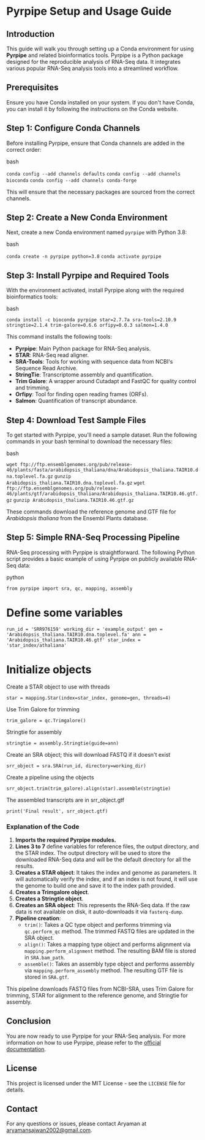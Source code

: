 
# Pyrpipe Setup and Usage Guide

## Introduction

This guide will walk you through setting up a Conda environment for using **Pyrpipe** and related bioinformatics tools. Pyrpipe is a Python package designed for the reproducible analysis of RNA-Seq data. It integrates various popular RNA-Seq analysis tools into a streamlined workflow.

## Prerequisites

Ensure you have Conda installed on your system. If you don't have Conda, you can install it by following the instructions on the Conda website.

## Step 1: Configure Conda Channels

Before installing Pyrpipe, ensure that Conda channels are added in the correct order:

bash

`conda config --add channels defaults`
`conda config --add channels bioconda`
`conda config --add channels conda-forge`

This will ensure that the necessary packages are sourced from the correct channels.

## Step 2: Create a New Conda Environment

Next, create a new Conda environment named `pyrpipe` with Python 3.8:

bash

`conda create -n pyrpipe python=3.8`
`conda activate pyrpipe` 

## Step 3: Install Pyrpipe and Required Tools

With the environment activated, install Pyrpipe along with the required bioinformatics tools:

bash

`conda install -c bioconda pyrpipe star=2.7.7a sra-tools=2.10.9 stringtie=2.1.4 trim-galore=0.6.6 orfipy=0.0.3 salmon=1.4.0` 

This command installs the following tools:

-   **Pyrpipe**: Main Python package for RNA-Seq analysis.
-   **STAR**: RNA-Seq read aligner.
-   **SRA-Tools**: Tools for working with sequence data from NCBI's Sequence Read Archive.
-   **StringTie**: Transcriptome assembly and quantification.
-   **Trim Galore**: A wrapper around Cutadapt and FastQC for quality control and trimming.
-   **Orfipy**: Tool for finding open reading frames (ORFs).
-   **Salmon**: Quantification of transcript abundance.

## Step 4: Download Test Sample Files

To get started with Pyrpipe, you'll need a sample dataset. Run the following commands in your bash terminal to download the necessary files:

bash

`wget ftp://ftp.ensemblgenomes.org/pub/release-46/plants/fasta/arabidopsis_thaliana/dna/Arabidopsis_thaliana.TAIR10.dna.toplevel.fa.gz`
`gunzip Arabidopsis_thaliana.TAIR10.dna.toplevel.fa.gz`
`wget ftp://ftp.ensemblgenomes.org/pub/release-46/plants/gtf/arabidopsis_thaliana/Arabidopsis_thaliana.TAIR10.46.gtf.gz`
`gunzip Arabidopsis_thaliana.TAIR10.46.gtf.gz` 

These commands download the reference genome and GTF file for _Arabidopsis thaliana_ from the Ensembl Plants database.

## Step 5: Simple RNA-Seq Processing Pipeline

RNA-Seq processing with Pyrpipe is straightforward. The following Python script provides a basic example of using Pyrpipe on publicly available RNA-Seq data:

python

`from pyrpipe import sra, qc, mapping, assembly`

# Define some variables
`run_id = 'SRR976159'
working_dir = 'example_output'
gen = 'Arabidopsis_thaliana.TAIR10.dna.toplevel.fa'
ann = 'Arabidopsis_thaliana.TAIR10.46.gtf'
star_index = 'star_index/athaliana'`

# Initialize objects

Create a STAR object to use with threads

`star = mapping.Star(index=star_index, genome=gen, threads=4)`

Use Trim Galore for trimming

`trim_galore = qc.Trimgalore()`

Stringtie for assembly

`stringtie = assembly.Stringtie(guide=ann)`

Create an SRA object; this will download FASTQ if it doesn't exist

`srr_object = sra.SRA(run_id, directory=working_dir)`

Create a pipeline using the objects

`srr_object.trim(trim_galore).align(star).assemble(stringtie)`

The assembled transcripts are in srr_object.gtf

`print('Final result', srr_object.gtf)` 

### Explanation of the Code

1.  **Imports the required Pyrpipe modules.**
2.  **Lines 3 to 7** define variables for reference files, the output directory, and the STAR index. The output directory will be used to store the downloaded RNA-Seq data and will be the default directory for all the results.
3.  **Creates a STAR object**: It takes the index and genome as parameters. It will automatically verify the index, and if an index is not found, it will use the genome to build one and save it to the index path provided.
4.  **Creates a Trimgalore object**.
5.  **Creates a Stringtie object**.
6.  **Creates an SRA object**: This represents the RNA-Seq data. If the raw data is not available on disk, it auto-downloads it via `fasterq-dump`.
7.  **Pipeline creation**:
    -   `trim()`: Takes a QC type object and performs trimming via `qc.perform_qc` method. The trimmed FASTQ files are updated in the SRA object.
    -   `align()`: Takes a mapping type object and performs alignment via `mapping.perform_alignment` method. The resulting BAM file is stored in `SRA.bam_path`.
    -   `assemble()`: Takes an assembly type object and performs assembly via `mapping.perform_assembly` method. The resulting GTF file is stored in `SRA.gtf`.

This pipeline downloads FASTQ files from NCBI-SRA, uses Trim Galore for trimming, STAR for alignment to the reference genome, and Stringtie for assembly.

## Conclusion

You are now ready to use Pyrpipe for your RNA-Seq analysis. For more information on how to use Pyrpipe, please refer to the [official documentation](https://pyrpipe.readthedocs.io/).

## License

This project is licensed under the MIT License - see the `LICENSE` file for details.

## Contact

For any questions or issues, please contact Aryaman at aryamansajwan2002@gmail.com.
